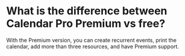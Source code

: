 # What is the difference between Calendar Pro Premium vs free?

<p class="no-margin">With the Premium version, you can create recurrent events, print the calendar, add more than three resources, and have Premium support.</p>

<Hubspot />
<Clarity />
<GoogleAnalytics />

